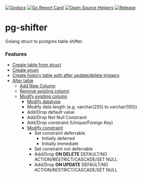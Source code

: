 [![Godocs](https://img.shields.io/badge/golang-documentation-blue.svg)](https://www.godoc.org/github.com/mayur-tolexo/pg-shifter)
[![Go Report Card](https://goreportcard.com/badge/github.com/mayur-tolexo/pg-shifter)](https://goreportcard.com/report/github.com/mayur-tolexo/pg-shifter)
[![Open Source Helpers](https://www.codetriage.com/mayur-tolexo/sworker/badges/users.svg)](https://www.codetriage.com/mayur-tolexo/pg-shifter)
[![Release](https://img.shields.io/github/release/mayur-tolexo/sworker.svg?style=flat-square)](https://github.com/mayur-tolexo/pg-shifter/releases)

# pg-shifter
Golang struct to postgres table shifter.

### Features
- [Create table from struct](#recovery)
- [Create enum](#recovery)
- [Create history table with after update/delete triggers](#recovery)
- [Alter table](#recovery)
	- [Add New Column](#add-new-column)
	- [Remove existing column](#remove-existing-column)
	- [Modify existing column](#modify-existing-column)
		- [Modify datatype](#modify-datatype)
		- Modify data length (e.g. varchar(255) to varchar(100))
		- Add/Drop default value
		- Add/Drop Not Null Constraint
		- Add/Drop constraint (Unique/Foreign Key)
		- [Modify constraint](#modify-constraint)
			- Set constraint deferrable
				- Initially deferred
				- Initially immediate
			- Set constraint not deferrable
			- Add/Drop **ON DELETE** DEFAULT/NO ACTION/RESTRICT/CASCADE/SET NULL
			- Add/Drop **ON UPDATE** DEFAULT/NO ACTION/RESTRICT/CASCADE/SET NULL
			
